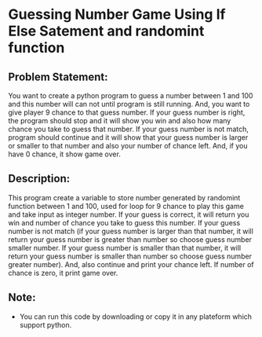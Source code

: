 <h1>Guessing Number Game Using If Else Satement and randomint function</h1>

<h2>Problem Statement:</h2>

  You want to create a python program to guess a number between 1 and 100 and this number will can not until program is still running. And, you want to give player 9 chance to that guess number. If your guess number is  right, the program should stop and it will show you win and also how many chance you take to guess that number. If your guess number is not match, program should continue and it will show that your guess number is larger or smaller to that number and also your number of chance left. And, if you have 0 chance, it show game over.
 
<h2>Description:</h2>

This program create a variable to store number generated by randomint function between 1 and 100, used for loop for 9 chance to play this game and take input as integer number. If your guess is correct, it will return you win and number of chance you take to guess this number. If your guess number is not match (if your guess number is larger than that number, it will return your guess number is greater than number so choose guess number smaller number. If your guess number is smaller than that number, it will return your guess number is smaller than number so choose guess number greater number). And, also continue and print your chance left. If number of chance is zero, it print game over.


<h2>Note:</h2>

* You can run this code by downloading or copy it in any plateform which support python.
